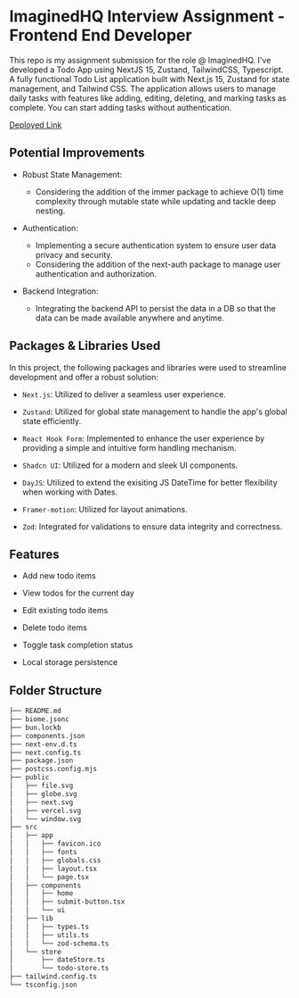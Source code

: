 
# ImaginedHQ Interview Assignment - Frontend End Developer

  

This repo is my assignment submission for the role @ ImaginedHQ. I've developed a Todo App using NextJS 15, Zustand, TailwindCSS, Typescript. A fully functional Todo List application built with Next.js 15, Zustand for state management, and Tailwind CSS. The application allows users to manage daily tasks with features like adding, editing, deleting, and marking tasks as complete. You can start adding tasks without authentication.


[Deployed Link](https://next-todo-sktomsi.vercel.app/)

## Potential Improvements

- Robust State Management:
	- Considering the addition of the immer package to achieve O(1) time complexity through mutable state while updating and tackle deep nesting.

- Authentication:
	- Implementing a secure authentication system to ensure user data privacy and security.
	- Considering the addition of the next-auth package to manage user authentication and authorization.

  

- Backend Integration:
	- Integrating the backend API to persist the data in a DB so that the data can be made available anywhere and anytime.


## Packages & Libraries Used

In this project, the following packages and libraries were used to streamline development and offer a robust solution:

  

-  `Next.js`: Utilized to deliver a seamless user experience.

-  `Zustand`: Utilized for global state management to handle the app's global state efficiently.

-  `React Hook Form`: Implemented to enhance the user experience by providing a simple and intuitive form handling mechanism.

-  `Shadcn UI`: Utilized for a modern and sleek UI components.

-  `DayJS`: Utilized to extend the exisiting JS DateTime for better flexibility when working with Dates.

-  `Framer-motion`: Utilized for layout animations.

-  `Zod`: Integrated for validations to ensure data integrity and correctness.

  

## Features

  

- Add new todo items

- View todos for the current day

- Edit existing todo items

- Delete todo items

- Toggle task completion status

- Local storage persistence

  

## Folder Structure
```bash
├── README.md
├── biome.jsonc
├── bun.lockb
├── components.json
├── next-env.d.ts
├── next.config.ts
├── package.json
├── postcss.config.mjs
├── public
│   ├── file.svg
│   ├── globe.svg
│   ├── next.svg
│   ├── vercel.svg
│   └── window.svg
├── src
│   ├── app
│   │   ├── favicon.ico
│   │   ├── fonts
│   │   ├── globals.css
│   │   ├── layout.tsx
│   │   └── page.tsx
│   ├── components
│   │   ├── home
│   │   ├── submit-button.tsx
│   │   └── ui
│   ├── lib
│   │   ├── types.ts
│   │   ├── utils.ts
│   │   └── zod-schema.ts
│   └── store
│       ├── dateStore.ts
│       └── todo-store.ts
├── tailwind.config.ts
└── tsconfig.json
```

